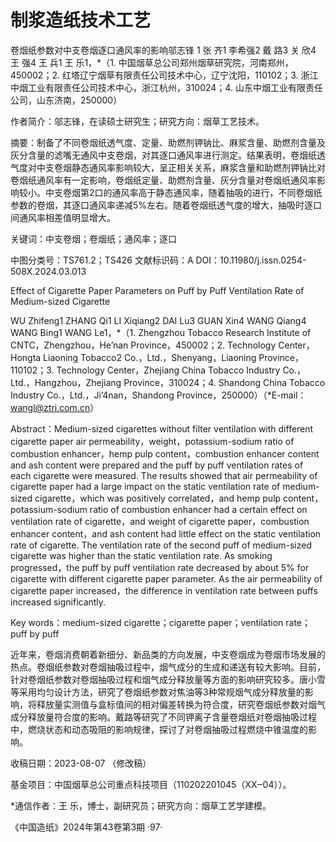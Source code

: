 # 制浆造纸技术工艺

卷烟纸参数对中支卷烟逐口通风率的影响邬志锋 1 张 齐1 李希强2 戴 路3 关 欣4 王 强4 王 兵1 王 乐1，*（1. 中国烟草总公司郑州烟草研究院，河南郑州，450002；2. 红塔辽宁烟草有限责任公司技术中心，辽宁沈阳，110102；3. 浙江中烟工业有限责任公司技术中心，浙江杭州，310024；4. 山东中烟工业有限责任公司，山东济南，250000）

作者简介：邬志锋，在读硕士研究生；研究方向：烟草工艺技术。

摘要：制备了不同卷烟纸透气度、定量、助燃剂钾钠比、麻浆含量、助燃剂含量及灰分含量的滤嘴无通风中支卷烟，对其逐口通风率进行测定。结果表明，卷烟纸透气度对中支卷烟静态通风率影响较大，呈正相关关系，麻浆含量和助燃剂钾钠比对卷烟纸通风率有一定影响，卷烟纸定量、助燃剂含量、灰分含量对卷烟纸通风率影响较小。中支卷烟第2口的通风率高于静态通风率，随着抽吸的进行，不同卷烟纸参数的卷烟，其逐口通风率递减5%左右。随着卷烟纸透气度的增大，抽吸时逐口间通风率相差值明显增大。

关键词：中支卷烟；卷烟纸；通风率；逐口

中图分类号：TS761.2；TS426 文献标识码：A DOI：10.11980/j.issn.0254-508X.2024.03.013

Effect of Cigarette Paper Parameters on Puff by Puff Ventilation Rate of Medium-sized Cigarette

WU Zhifeng1 ZHANG Qi1 LI Xiqiang2 DAI Lu3 GUAN Xin4 WANG Qiang4 WANG Bing1 WANG Le1，*（1. Zhengzhou Tobacco Research Institute of CNTC，Zhengzhou，He’nan Province，450002；2. Technology Center，Hongta Liaoning Tobacco2 Co.，Ltd.，Shenyang，Liaoning Province，110102；3. Technology Center，Zhejiang China Tobacco Industry Co.，Ltd.，Hangzhou，Zhejiang Province，310024；4. Shandong China Tobacco Industry Co.，Ltd.，Ji’4nan，Shandong Province，250000）（*E-mail：wangl@ztri.com.cn）

Abstract：Medium-sized cigarettes without filter ventilation with different cigarette paper air permeability，weight，potassium-sodium ratio of combustion enhancer，hemp pulp content，combustion enhancer content and ash content were prepared and the puff by puff ventilation rates of each cigarette were measured. The results showed that air permeability of cigarette paper had a large impact on the static ventilation rate of medium-sized cigarette，which was positively correlated，and hemp pulp content，potassium-sodium ratio of combustion enhancer had a certain effect on ventilation rate of cigarette，and weight of cigarette paper，combustion enhancer content，and ash content had little effect on the static ventilation rate of cigarette. The ventilation rate of the second puff of medium-sized cigarette was higher than the static ventilation rate. As smoking progressed，the puff by puff ventilation rate decreased by about 5% for cigarette with different cigarette paper parameter. As the air permeability of cigarette paper increased，the difference in ventilation rate between puffs increased significantly.

Key words：medium-sized cigarette；cigarette paper；ventilation rate；puff by puff

近年来，卷烟消费朝着新细分、新品类的方向发展，中支卷烟成为卷烟市场发展的热点。卷烟纸参数对卷烟抽吸过程中，烟气成分的生成和递送有较大影响。目前，针对卷烟纸参数对卷烟抽吸过程和烟气成分释放量等方面的影响研究较多。唐小雪等采用均匀设计方法，研究了卷烟纸参数对焦油等3种常规烟气成分释放量的影响，将释放量实测值与盒标值间的相对偏差转换为符合度，研究卷烟纸参数对烟气成分释放量符合度的影响。戴路等研究了不同钾离子含量卷烟纸对卷烟抽吸过程中，燃烧状态和动态吸阻的影响规律，探讨了对卷烟抽吸过程燃烧中锥温度的影响。

收稿日期：2023-08-07 （修改稿）

基金项目：中国烟草总公司重点科技项目（110202201045（XX‒04））。

*通信作者：王 乐，博士，副研究员；研究方向：烟草工艺学建模。

《中国造纸》2024年第43卷第3期 ·97·